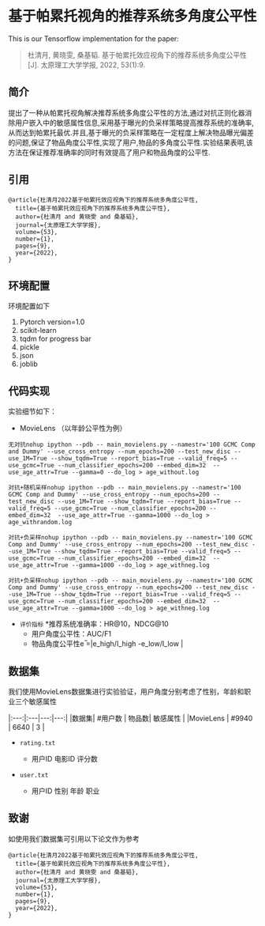 # 基于帕累托视角的推荐系统多角度公平性
This is our Tensorflow implementation for the paper:

>杜清月, 黄晓雯, 桑基韬. 基于帕累托效应视角下的推荐系统多角度公平性[J]. 太原理工大学学报, 2022, 53(1):9.

## 简介
提出了一种从帕累托视角解决推荐系统多角度公平性的方法,通过对抗正则化器消除用户嵌入中的敏感属性信息,采用基于曝光的负采样策略提高推荐系统的准确率,从而达到帕累托最优.并且,基于曝光的负采样策略在一定程度上解决物品曝光偏差的问题,保证了物品角度公平性,实现了用户,物品的多角度公平性.实验结果表明,该方法在保证推荐准确率的同时有效提高了用户和物品角度的公平性.
## 引用 
```
@article{杜清月2022基于帕累托效应视角下的推荐系统多角度公平性,
  title={基于帕累托效应视角下的推荐系统多角度公平性},
  author={杜清月 and 黄晓雯 and 桑基韬},
  journal={太原理工大学学报},
  volume={53},
  number={1},
  pages={9},
  year={2022},
}
```
## 环境配置
环境配置如下
1. Pytorch version=1.0
2. scikit-learn
3. tqdm for progress bar
4. pickle
5. json
6. joblib

## 代码实现
实验细节如下：
* MovieLens （以年龄公平性为例）
```
无对抗nohup ipython --pdb -- main_movielens.py --namestr='100 GCMC Comp and Dummy' --use_cross_entropy --num_epochs=200 --test_new_disc --use_1M=True --show_tqdm=True --report_bias=True --valid_freq=5 --use_gcmc=True --num_classifier_epochs=200 --embed_dim=32  --use_age_attr=True --gamma=0 --do_log > age_without.log
```
```
对抗+随机采样nohup ipython --pdb -- main_movielens.py --namestr='100 GCMC Comp and Dummy' --use_cross_entropy --num_epochs=200 --test_new_disc --use_1M=True --show_tqdm=True --report_bias=True --valid_freq=5 --use_gcmc=True --num_classifier_epochs=200 --embed_dim=32  --use_age_attr=True --gamma=1000 --do_log > age_withrandom.log
```
```
对抗+负采样nohup ipython --pdb -- main_movielens.py --namestr='100 GCMC Comp and Dummy' --use_cross_entropy --num_epochs=200 --test_new_disc --use_1M=True --show_tqdm=True --report_bias=True --valid_freq=5 --use_gcmc=True --num_classifier_epochs=200 --embed_dim=32  --use_age_attr=True --gamma=1000 --do_log > age_withneg.log
```
```
对抗+负采样nohup ipython --pdb -- main_movielens.py --namestr='100 GCMC Comp and Dummy' --use_cross_entropy --num_epochs=200 --test_new_disc --use_1M=True --show_tqdm=True --report_bias=True --valid_freq=5 --use_gcmc=True --num_classifier_epochs=200 --embed_dim=32  --use_age_attr=True --gamma=1000 --do_log > age_withneg.log
```
* `评价指标`
  *推荐系统准确率：HR@10，NDCG@10
  * 用户角度公平性：AUC/F1
  * 物品角度公平性e ̅=|e_high/I_high -e_low/I_low |


## 数据集
我们使用MovieLens数据集进行实验验证，用户角度分别考虑了性别，年龄和职业三个敏感属性


|:---:|:---|---:|---:|
|数据集| #用户数 | 物品数| 敏感属性 | 
|MovieLens | #9940 | 6640 | 3 |



* `rating.txt`
  * 用户ID 电影ID 评分数

* `user.txt`
  * 用户ID 性别 年龄 职业
## 致谢
如使用我们数据集可引用以下论文作为参考
```
@article{杜清月2022基于帕累托效应视角下的推荐系统多角度公平性,
  title={基于帕累托效应视角下的推荐系统多角度公平性},
  author={杜清月 and 黄晓雯 and 桑基韬},
  journal={太原理工大学学报},
  volume={53},
  number={1},
  pages={9},
  year={2022},
}
```

